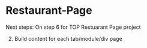 # Restaurant-Page
Next steps: On step 6 for TOP Restuarant Page project
<!-- 1. Work on tab switching logic in src/index.js -->
2. Build content for each tab/module/div page
<!-- 3. Link each module with index.js -->
<!-- 4. Style the webpage with CSS -->
<!-- 5. Load image using webpack, reconfigure image load using webpack -->
